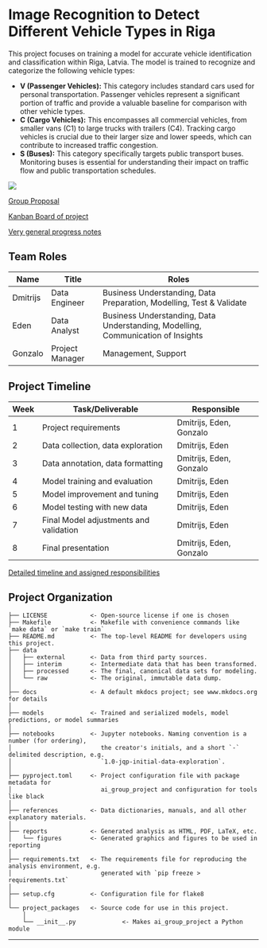 # Image Recognition to Detect Different Vehicle Types in Riga

This project focuses on training a model for accurate vehicle identification and classification within Riga, Latvia. The model is trained to recognize and categorize the following vehicle types:

*   **V (Passenger Vehicles):** This category includes standard cars used for personal transportation. Passenger vehicles represent a significant portion of traffic and provide a valuable baseline for comparison with other vehicle types.
*   **C (Cargo Vehicles):** This encompasses all commercial vehicles, from smaller vans (C1) to large trucks with trailers (C4). Tracking cargo vehicles is crucial due to their larger size and lower speeds, which can contribute to increased traffic congestion.
*   **S (Buses):** This category specifically targets public transport buses. Monitoring buses is essential for understanding their impact on traffic flow and public transportation schedules.
<a target="_blank" href="https://cookiecutter-data-science.drivendata.org/">
    <img src="https://img.shields.io/badge/CCDS-Project%20template-328F97?logo=cookiecutter" />
</a>

[Group Proposal](https://github.com/Takosaga/ai_group_project/blob/main/references/Project_Proposal_Final_Draft.pdf)

[Kanban Board of project](https://github.com/users/Takosaga/projects/2)

[Very general progress notes](https://github.com/Takosaga/ai_group_project/blob/main/references/Discussion_Meeting_Progress%20Notes.pdf)

## Team Roles

| Name | Title | Roles |
|---|---|---|
| Dmitrijs | Data Engineer | Business Understanding, Data Preparation, Modelling, Test & Validate |
| Eden | Data Analyst | Business Understanding, Data Understanding, Modelling, Communication of Insights |
| Gonzalo | Project Manager | Management, Support |

## Project Timeline

| Week | Task/Deliverable | Responsible |
|---|---|---|
| 1 | Project requirements | Dmitrijs, Eden, Gonzalo |
| 2 | Data collection, data exploration | Dmitrijs, Eden |
| 3 | Data annotation, data formatting | Dmitrijs, Eden, Gonzalo |
| 4 | Model training and evaluation | Dmitrijs, Eden |
| 5 | Model improvement and tuning | Dmitrijs, Eden |
| 6 | Model testing with new data | Dmitrijs, Eden |
| 7 | Final Model adjustments and validation | Dmitrijs, Eden |
| 8 | Final presentation | Dmitrijs, Eden, Gonzalo |

[Detailed timeline and assigned responsibilities](https://github.com/users/Takosaga/projects/2/views/4)

## Project Organization


```
├── LICENSE            <- Open-source license if one is chosen
├── Makefile           <- Makefile with convenience commands like `make data` or `make train`
├── README.md          <- The top-level README for developers using this project.
├── data
│   ├── external       <- Data from third party sources.
│   ├── interim        <- Intermediate data that has been transformed.
│   ├── processed      <- The final, canonical data sets for modeling.
│   └── raw            <- The original, immutable data dump.
│
├── docs               <- A default mkdocs project; see www.mkdocs.org for details
│
├── models             <- Trained and serialized models, model predictions, or model summaries
│
├── notebooks          <- Jupyter notebooks. Naming convention is a number (for ordering),
│                         the creator's initials, and a short `-` delimited description, e.g.
│                         `1.0-jqp-initial-data-exploration`.
│
├── pyproject.toml     <- Project configuration file with package metadata for 
│                         ai_group_project and configuration for tools like black
│
├── references         <- Data dictionaries, manuals, and all other explanatory materials.
│
├── reports            <- Generated analysis as HTML, PDF, LaTeX, etc.
│   └── figures        <- Generated graphics and figures to be used in reporting
│
├── requirements.txt   <- The requirements file for reproducing the analysis environment, e.g.
│                         generated with `pip freeze > requirements.txt`
│
├── setup.cfg          <- Configuration file for flake8
│
└── project_packages   <- Source code for use in this project.
    │
    └── __init__.py             <- Makes ai_group_project a Python module
```

--------

